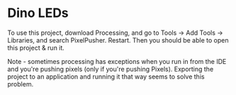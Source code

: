 # Dino LEDs

To use this project, download Processing, and go to Tools -> Add Tools -> Libraries, and search PixelPusher. Restart. Then you should be able to open this project & run it.

Note - sometimes processing has exceptions when you run in from the IDE and you're pushing pixels (only if you're pushing Pixels). Exporting the project to an application and running it that way seems to solve this problem.
